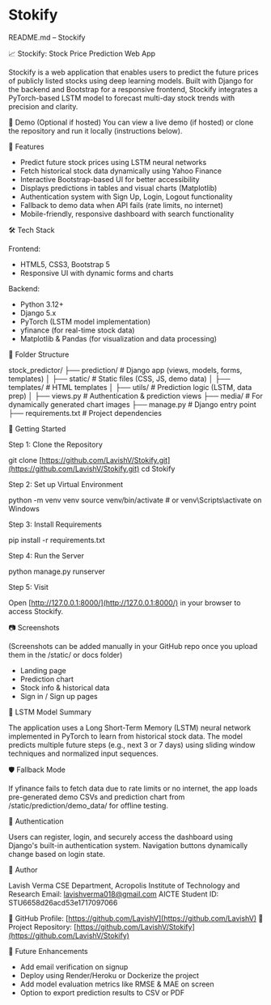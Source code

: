 # Stokify
README.md – Stockify

📈 Stockify: Stock Price Prediction Web App

Stockify is a web application that enables users to predict the future prices of publicly listed stocks using deep learning models. Built with Django for the backend and Bootstrap for a responsive frontend, Stockify integrates a PyTorch-based LSTM model to forecast multi-day stock trends with precision and clarity.

🔗 Demo (Optional if hosted)
You can view a live demo (if hosted) or clone the repository and run it locally (instructions below).

📌 Features

* Predict future stock prices using LSTM neural networks
* Fetch historical stock data dynamically using Yahoo Finance
* Interactive Bootstrap-based UI for better accessibility
* Displays predictions in tables and visual charts (Matplotlib)
* Authentication system with Sign Up, Login, Logout functionality
* Fallback to demo data when API fails (rate limits, no internet)
* Mobile-friendly, responsive dashboard with search functionality

🛠️ Tech Stack

Frontend:

* HTML5, CSS3, Bootstrap 5
* Responsive UI with dynamic forms and charts

Backend:

* Python 3.12+
* Django 5.x
* PyTorch (LSTM model implementation)
* yfinance (for real-time stock data)
* Matplotlib & Pandas (for visualization and data processing)

📂 Folder Structure

stock\_predictor/
├── prediction/                # Django app (views, models, forms, templates)
│   ├── static/                # Static files (CSS, JS, demo data)
│   ├── templates/             # HTML templates
│   ├── utils/                 # Prediction logic (LSTM, data prep)
│   ├── views.py               # Authentication & prediction views
├── media/                     # For dynamically generated chart images
├── manage.py                  # Django entry point
├── requirements.txt           # Project dependencies

🚀 Getting Started

Step 1: Clone the Repository

git clone [https://github.com/LavishV/Stokify.git](https://github.com/LavishV/Stokify.git)
cd Stokify

Step 2: Set up Virtual Environment

python -m venv venv
source venv/bin/activate  # or venv\Scripts\activate on Windows

Step 3: Install Requirements

pip install -r requirements.txt

Step 4: Run the Server

python manage.py runserver

Step 5: Visit

Open [http://127.0.0.1:8000/](http://127.0.0.1:8000/) in your browser to access Stockify.

📷 Screenshots

(Screenshots can be added manually in your GitHub repo once you upload them in the /static/ or docs folder)

* Landing page
* Prediction chart
* Stock info & historical data
* Sign in / Sign up pages

🧠 LSTM Model Summary

The application uses a Long Short-Term Memory (LSTM) neural network implemented in PyTorch to learn from historical stock data. The model predicts multiple future steps (e.g., next 3 or 7 days) using sliding window techniques and normalized input sequences.

🛡️ Fallback Mode

If yfinance fails to fetch data due to rate limits or no internet, the app loads pre-generated demo CSVs and prediction chart from /static/prediction/demo\_data/ for offline testing.

🔐 Authentication

Users can register, login, and securely access the dashboard using Django's built-in authentication system. Navigation buttons dynamically change based on login state.

🙌 Author

Lavish Verma
CSE Department, Acropolis Institute of Technology and Research
Email: [lavishverma018@gmail.com](mailto:lavishverma018@gmail.com)
AICTE Student ID: STU6658d26acd53e1717097066

🔗 GitHub Profile: [https://github.com/LavishV](https://github.com/LavishV)
🔗 Project Repository: [https://github.com/LavishV/Stokify](https://github.com/LavishV/Stokify)

📌 Future Enhancements

* Add email verification on signup
* Deploy using Render/Heroku or Dockerize the project
* Add model evaluation metrics like RMSE & MAE on screen
* Option to export prediction results to CSV or PDF


